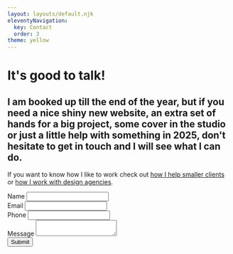 ```yaml
---
layout: layouts/default.njk
eleventyNavigation:
  key: Contact
  order: 3
theme: yellow
---
```

<div class="left">
<h1>It's good to talk!</h1>

</div>
<div class="calling-card">
<div>
<h2>I am booked up till the end of the year, but if you need a nice shiny new website, an extra set of hands for a big project, some cover in the studio or just a little help with something in 2025, don't hesitate to get in touch and I will see what I can do.</h2>
<p>If you want to know how I like to work check out  <a href="/my-process/">how I help smaller clients</a> or <a href="/design-agencies/">how I work with design agencies</a>.</p>
</div>
</div>

<form class="contact-form" name="contact-form" action="/thanks" method="POST" data-netlify="true" netlify>

<div data-role="row">
<label for="contactName">Name</label>
<input type="text" id="contactName"  name="contactName">
</div>

<div data-role="row">
<label for="contactEmail">Email</label>
<input type="email" id="contactEmail"  name="contactEmail">
</div>

<div data-role="row">
<label for="contactTel">Phone</label>
<input type="tel" id="contactTel" name="contactTel">
</div>

<div data-role="row">
<label for="contactMessage">Message</label>
<textarea id="contactMessage"  name="contactMessage"></textarea>
</div>

<div data-align="center">
<button type="submit">Submit</button>
</div>

</form>



